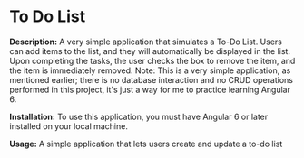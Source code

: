 <h1> To Do List </h1>

<strong>Description:</strong> A very simple application that simulates a To-Do List. Users can add items to the list, and they will automatically
be displayed in the list. Upon completing the tasks, the user checks the box to remove the item, and the item is immediately
removed. Note: This is a very simple application, as mentioned earlier; there is no database interaction and no CRUD operations performed in this project, it's just a way for me to practice learning Angular 6. 

<strong>Installation:</strong> To use this application, you must have Angular 6 or later installed on your local machine.

<strong>Usage:</strong> A simple application that lets users create and update a to-do list
